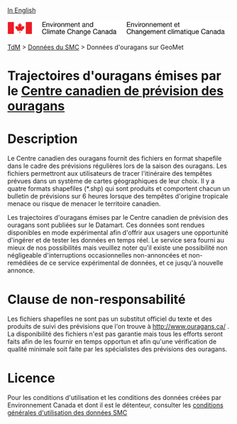 [In English](geomet-hurricanes_en.md)

![ECCC logo](../../img_eccc-logo.png)

[TdM](../../readme_fr.md) > [Données du SMC](../readme_fr.md) > Données d'ouragans sur GeoMet


Trajectoires d'ouragans émises par le [Centre canadien de prévision des ouragans](https://www.ec.gc.ca/ouragans-hurricanes/default.asp?lang=Fr)
===============================================================================

# Description

Le Centre canadien des ouragans fournit des fichiers en format shapefile dans le cadre des prévisions régulières lors de la saison des ouragans. Les fichiers permettront aux utilisateurs de tracer l'itinéraire des tempêtes prévues dans un système de cartes géographiques de leur choix. Il y a quatre formats shapefiles (*.shp) qui sont produits et comportent chacun un bulletin de prévisions sur 6 heures lorsque des tempêtes d'origine tropicale menace ou risque de menacer le territoire canadien.

Les trajectoires d'ouragans émises par le Centre canadien de prévision des ouragans sont publiées sur le Datamart. Ces données sont rendues disponibles en mode expérimental afin d'offrir aux usagers une opportunité d'ingérer et de tester les données en temps réel. Le service sera fourni au mieux de nos possibilités mais veuillez noter qu'il existe une possibilité non négligeable d'interruptions occasionnelles non-annoncées et non-remédiées de ce service expérimental de données, et ce jusqu'à 
nouvelle annonce.

# Clause de non-responsabilité

Les fichiers shapefiles ne sont pas un substitut officiel du texte et des produits de suivi des prévisions que l'on trouve à http://www.ouragans.ca/ . La disponibilité des fichiers n'est pas garantie mais tous les efforts
seront faits afin de les fournir en temps opportun et afin qu'une vérification de qualité minimale soit faite par les spécialistes des prévisions des ouragans.

# Licence  

Pour les conditions d'utilisation et les conditions des données créées par Environnement Canada et dont il est le détenteur, consulter les [conditions générales d'utilisation des données SMC](../../licence/licence_fr.md) 
